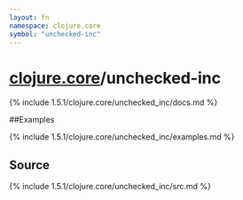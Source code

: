 ```yaml
---
layout: fn
namespace: clojure.core
symbol: "unchecked-inc"
---
```


# [clojure.core](../)/unchecked-inc

{% include 1.5.1/clojure.core/unchecked_inc/docs.md %}

##Examples

{% include 1.5.1/clojure.core/unchecked_inc/examples.md %}
## Source
{% include 1.5.1/clojure.core/unchecked_inc/src.md %}

